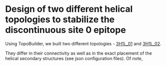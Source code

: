 # Design of two different helical topologies to stabilize the discontinuous site 0 epitope

Using TopoBuilder, we built two different topologies - [3H1L_01](./3H1L_01) and [3H1L_02](./3H1L_02). 

They differ in their connectivity as well as in the exact placement of the helical secondary structures (see json configuration files). Of note, 

